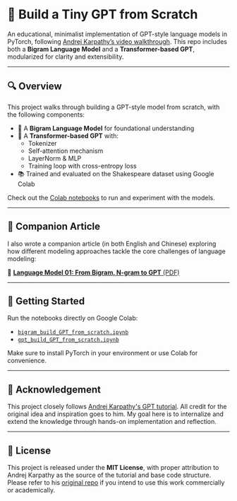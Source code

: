 # 🧠 Build a Tiny GPT from Scratch

An educational, minimalist implementation of GPT-style language models in PyTorch, following [Andrej Karpathy’s video walkthrough](https://www.youtube.com/watch?v=kCc8FmEb1nY). This repo includes both a **Bigram Language Model** and a **Transformer-based GPT**, modularized for clarity and extensibility.

---

## 🔍 Overview

This project walks through building a GPT-style model from scratch, with the following components:

- 🧱 A **Bigram Language Model** for foundational understanding
- 🔁 A **Transformer-based GPT** with:
  - Tokenizer
  - Self-attention mechanism
  - LayerNorm & MLP
  - Training loop with cross-entropy loss
- 📚 Trained and evaluated on the Shakespeare dataset using Google Colab

Check out the [Colab notebooks](https://github.com/jingmingliu01/build-a-tiny-GPT-from-scratch) to run and experiment with the models.

---

## 📝 Companion Article

I also wrote a companion article (in both English and Chinese) exploring how different modeling approaches tackle the core challenges of language modeling:

📄 [**Language Model 01: From Bigram, N-gram to GPT** (PDF)](https://github.com/jingmingliu01/Intro-to-AI/blob/main/Articles/Language%20Model%2001_%20From%20Bigram%2C%20n-gram%20to%20GPT%20%E2%80%94%20How%20do%20they%20respond%20to%20the%20core%20issues%20of%20language%20modeling_%20---%20%E8%AF%AD%E8%A8%80%E6%A8%A1%E5%9E%8B01_%20%E4%BB%8EBigram%E3%80%81n-gram%E5%88%B0GPT%E2%80%94%E2%80%94%E5%AE%83%E4%BB%AC%E5%A6%82%E4%BD%95%E5%9B%9E%E5%BA%94%E8%AF%AD%E8%A8%80%E5%BB%BA%E6%A8%A1%E7%9A%84%E6%A0%B8%E5%BF%83%E9%97%AE%E9%A2%98%EF%BC%9F.pdf)

---

## 🚀 Getting Started

Run the notebooks directly on Google Colab:

- [`bigram_build_GPT_from_scratch.ipynb`](./bigram_build_GPT_from_scratch.ipynb)
- [`gpt_build_GPT_from_scratch.ipynb`](./gpt_build_GPT_from_scratch.ipynb)

Make sure to install PyTorch in your environment or use Colab for convenience.

---

## 🙏 Acknowledgement

This project closely follows [Andrej Karpathy's GPT tutorial](https://github.com/karpathy/ng-video-lecture). All credit for the original idea and inspiration goes to him. My goal here is to internalize and extend the knowledge through hands-on implementation and reflection.

---

## 📄 License

This project is released under the **MIT License**, with proper attribution to Andrej Karpathy as the source of the tutorial and base code structure. Please refer to his [original repo](https://github.com/karpathy/ng-video-lecture) if you intend to use this work commercially or academically.


